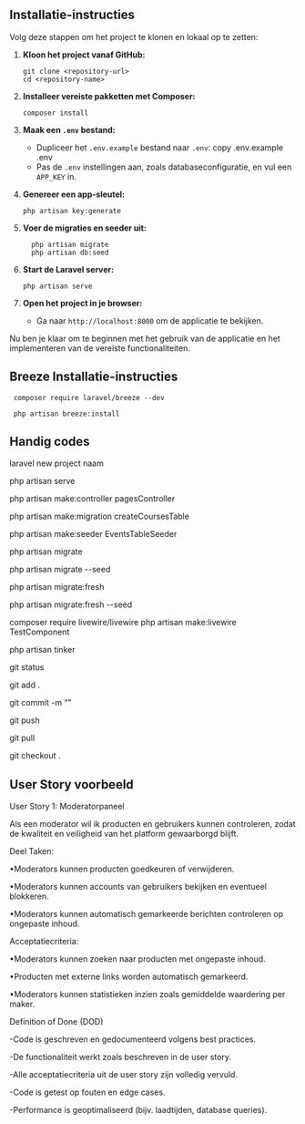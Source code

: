 ## Installatie-instructies

Volg deze stappen om het project te klonen en lokaal op te zetten:

1. **Kloon het project vanaf GitHub:**
   ```
   git clone <repository-url>
   cd <repository-name>
   ```

3. **Installeer vereiste pakketten met Composer:**
   ```
   composer install
   ```

4. **Maak een `.env` bestand:**
   - Dupliceer het `.env.example` bestand naar `.env`:
     copy .env.example .env
   - Pas de `.env` instellingen aan, zoals databaseconfiguratie, en vul een `APP_KEY` in.

5. **Genereer een app-sleutel:**
   ```
   php artisan key:generate
   ```

6. **Voer de migraties en seeder uit:**
   ```
     php artisan migrate
     php artisan db:seed
   ```

7. **Start de Laravel server:**
   ```
   php artisan serve
   ```
   
8. **Open het project in je browser:**
   - Ga naar `http://localhost:8000` om de applicatie te bekijken.

Nu ben je klaar om te beginnen met het gebruik van de applicatie en het implementeren van de vereiste functionaliteiten.

## Breeze Installatie-instructies

   ```
    composer require laravel/breeze --dev
   ```
   ```
    php artisan breeze:install
   ```

## Handig codes

laravel new project naam

php artisan serve

php artisan make:controller pagesController

php artisan make:migration createCoursesTable

php artisan make:seeder EventsTableSeeder

php artisan migrate

php artisan migrate --seed

php artisan migrate:fresh

php artisan migrate:fresh --seed

composer require livewire/livewire
php artisan make:livewire TestComponent

php artisan tinker

git status

git add .

git commit -m “”

git push 

git pull

git checkout . 



## User Story voorbeeld

User Story 1: Moderatorpaneel

Als een moderator wil ik producten en gebruikers kunnen controleren, zodat de kwaliteit en veiligheid van het platform gewaarborgd blijft.

Deel Taken:

•Moderators kunnen producten goedkeuren of verwijderen.

•Moderators kunnen accounts van gebruikers bekijken en eventueel blokkeren.

•Moderators kunnen automatisch gemarkeerde berichten controleren op ongepaste inhoud.

Acceptatiecriteria:

•Moderators kunnen zoeken naar producten met ongepaste inhoud.

•Producten met externe links worden automatisch gemarkeerd.

•Moderators kunnen statistieken inzien zoals gemiddelde waardering per maker.

Definition of Done (DOD)

-Code is geschreven en gedocumenteerd volgens best practices.

-De functionaliteit werkt zoals beschreven in de user story.

-Alle acceptatiecriteria uit de user story zijn volledig vervuld.

-Code is getest op fouten en edge cases.

-Performance is geoptimaliseerd (bijv. laadtijden, database queries).
